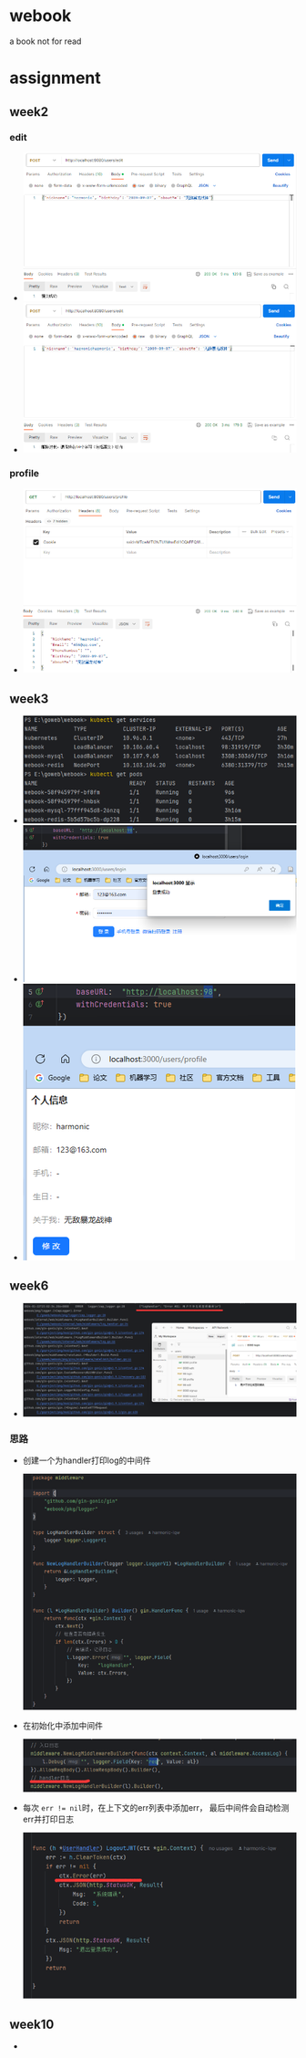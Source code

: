 # webook
a book not for read

# assignment

## week2

### edit

+ ![image-20231129221700201](README.assets/image-20231129221700201.png)
+ ![image-20231129221721112](README.assets/image-20231129221721112.png)

### profile

+ ![image-20231129221740351](README.assets/image-20231129221740351.png)

## week3

+ ![image-20231206202302666](README.assets/image-20231206202302666.png)
+ ![image-20231206202637718](README.assets/image-20231206202637718.png)
+ ![image-20231206202651890](README.assets/image-20231206202651890.png)

## week6

+ ![image-20240122230607206](README.assets/image-20240122230607206.png)

  

### 思路

+ 创建一个为handler打印log的中间件

  ![image-20240122230711838](README.assets/image-20240122230711838.png)

+ 在初始化中添加中间件

  ![image-20240122230728116](README.assets/image-20240122230728116.png)

+ 每次 `err != nil`时，在上下文的err列表中添加err， 最后中间件会自动检测err并打印日志

  ![image-20240122230922617](README.assets/image-20240122230922617.png)

## week10

+ 
